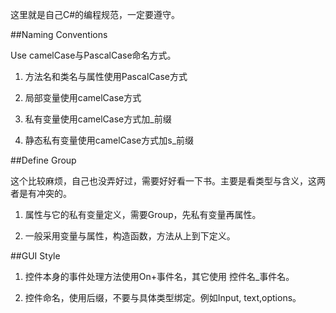 ﻿这里就是自己C#的编程规范，一定要遵守。

##Naming Conventions

Use camelCase与PascalCase命名方式。

1. 方法名和类名与属性使用PascalCase方式

1. 局部变量使用camelCase方式

1. 私有变量使用camelCase方式加_前缀

1. 静态私有变量使用camelCase方式加s_前缀


##Define Group

这个比较麻烦，自己也没弄好过，需要好好看一下书。主要是看类型与含义，这两者是有冲突的。

1. 属性与它的私有变量定义，需要Group，先私有变量再属性。

1. 一般采用变量与属性，构造函数，方法从上到下定义。


##GUI Style

1. 控件本身的事件处理方法使用On+事件名，其它使用 控件名_事件名。

1. 控件命名，使用后缀，不要与具体类型绑定。例如Input, text,options。

